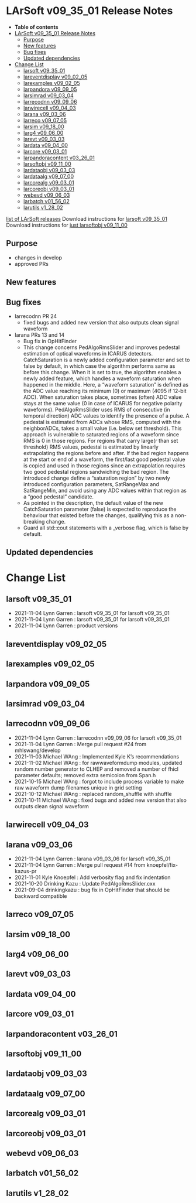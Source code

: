 LArSoft v09\_35\_01 Release Notes
======================================================================

-   **Table of contents**
-   [LArSoft v09\_35\_01 Release Notes](#LArSoft-v09_35_01-Release-Notes)
    -   [Purpose](#Purpose)
    -   [New features](#New-features)
    -   [Bug fixes](#Bug-fixes)
    -   [Updated dependencies](#Updated-dependencies)
-   [Change List](#Change-List)
    -   [larsoft v09\_35\_01](#larsoft-v09_35_01)
    -   [lareventdisplay v09\_02\_05](#lareventdisplay-v09_02_05)
    -   [larexamples v09\_02\_05](#larexamples-v09_02_05)
    -   [larpandora v09\_09\_05](#larpandora-v09_09_05)
    -   [larsimrad v09\_03\_04](#larsimrad-v09_03_04)
    -   [larrecodnn v09\_09\_06](#larrecodnn-v09_09_06)
    -   [larwirecell v09\_04\_03](#larwirecell-v09_04_03)
    -   [larana v09\_03\_06](#larana-v09_03_06)
    -   [larreco v09\_07\_05](#larreco-v09_07_05)
    -   [larsim v09\_18\_00](#larsim-v09_18_00)
    -   [larg4 v09\_06\_00](#larg4-v09_06_00)
    -   [larevt v09\_03\_03](#larevt-v09_03_03)
    -   [lardata v09\_04\_00](#lardata-v09_04_00)
    -   [larcore v09\_03\_01](#larcore-v09_03_01)
    -   [larpandoracontent v03\_26\_01](#larpandoracontent-v03_26_01)
    -   [larsoftobj v09\_11\_00](#larsoftobj-v09_11_00)
    -   [lardataobj v09\_03\_03](#lardataobj-v09_03_03)
    -   [lardataalg v09\_07\_00](#lardataalg-v09_07_00)
    -   [larcorealg v09\_03\_01](#larcorealg-v09_03_01)
    -   [larcoreobj v09\_03\_01](#larcoreobj-v09_03_01)
    -   [webevd v09\_06\_03](#webevd-v09_06_03)
    -   [larbatch v01\_56\_02](#larbatch-v01_56_02)
    -   [larutils v1\_28\_02](#larutils-v1_28_02)

[list of LArSoft releases](LArSoft_release_list)
Download instructions for [larsoft v09\_35\_01](http://scisoft.fnal.gov/scisoft/bundles/larsoft/v09_35_01/larsoft-v09_35_01.html)
Download instructions for [just larsoftobj v09\_11\_00](http://scisoft.fnal.gov/scisoft/bundles/larsoftobj/v09_11_00/larsoftobj-v09_11_00.html)

Purpose
--------------------

-   changes in develop
-   approved PRs

New features
------------------------------

Bug fixes
------------------------

-   larrecodnn PR 24
    -   fixed bugs and added new version that also outputs clean signal waveform
-   larana PRs 13 and 14
    -   Bug fix in OpHitFinder
    -   This change concerns PedAlgoRmsSlider and improves pedestal estimation of optical waveforms in ICARUS detectors. CatchSaturation is a newly added configuration parameter and set to false by default, in which case the algorithm performs same as before this change. When it is set to true, the algorithm enables a newly added feature, which handles a waveform saturation when happened in the middle. Here, a “waveform saturation” is defined as the ADC value reaching its minimum (0) or maximum (4095 if 12-bit ADC). When saturation takes place, sometimes (often) ADC value stays at the same value (0 in case of ICARUS for negative polarity waveforms). PedAlgoRmsSlider uses RMS of consecutive (in temporal direction) ADC values to identify the presence of a pulse. A pedestal is estimated from ADCs whose RMS, computed with the neighborADCs, takes a small value (i.e. below set threshold). This approach is vulnerable to saturated regions of a waveform since RMS is 0 in those regions. For regions that carry large(r than set threshold) RMS values, pedestal is estimated by linearly extrapolating the regions before and after. If the bad region happens at the start or end of a waveform, the first/last good pedestal value is copied and used in those regions since an extrapolation requires two good pedestal regions sandwiching the bad region. The introduced change define a “saturation region” by two newly introduced configuration parameters, SatRangeMax and SatRangeMin, and avoid using any ADC values within that region as a “good pedestal” candidate.
    -   As pointed in the description, the default value of the new CatchSaturation parameter (false) is expected to reproduce the behaviour that existed before the changes, qualifying this as a non-breaking change.
    -   Guard all std::cout statements with a \_verbose flag, which is false by default.

Updated dependencies
----------------------------------------------

Change List
============================

larsoft v09\_35\_01
------------------------------------------

-   2021-11-04 Lynn Garren : larsoft v09\_35\_01 for larsoft v09\_35\_01
-   2021-11-04 Lynn Garren : larsoft v09\_35\_01 for larsoft v09\_35\_01
-   2021-11-04 Lynn Garren : product versions

lareventdisplay v09\_02\_05
----------------------------------------------------------

larexamples v09\_02\_05
--------------------------------------------------

larpandora v09\_09\_05
------------------------------------------------

larsimrad v09\_03\_04
----------------------------------------------

larrecodnn v09\_09\_06
------------------------------------------------

-   2021-11-04 Lynn Garren : larrecodnn v09\_09\_06 for larsoft v09\_35\_01
-   2021-11-04 Lynn Garren : Merge pull request \#24 from mhlswang/develop
-   2021-11-03 Michael WAng : Implemented Kyle K’s recommendations
-   2021-11-02 Michael WAng : for rawwaveformdump modules, updated random number generator to CLHEP and removed a number of fhicl parameter defaults; removed extra semicolon from Span.h
-   2021-10-15 Michael WAng : forgot to include process variable to make raw waveform dump filenames unique in grid setting
-   2021-10-12 Michael WAng : replaced random\_shuffle with shuffle
-   2021-10-11 Michael WAng : fixed bugs and added new version that also outputs clean signal waveform

larwirecell v09\_04\_03
--------------------------------------------------

larana v09\_03\_06
----------------------------------------

-   2021-11-04 Lynn Garren : larana v09\_03\_06 for larsoft v09\_35\_01
-   2021-11-04 Lynn Garren : Merge pull request \#14 from knoepfel/fix-kazus-pr
-   2021-11-01 Kyle Knoepfel : Add verbosity flag and fix indentation
-   2021-10-20 Drinking Kazu : Update PedAlgoRmsSlider.cxx
-   2021-09-04 drinkingkazu : bug fix in OpHitFinder that should be backward compatible

larreco v09\_07\_05
------------------------------------------

larsim v09\_18\_00
----------------------------------------

larg4 v09\_06\_00
--------------------------------------

larevt v09\_03\_03
----------------------------------------

lardata v09\_04\_00
------------------------------------------

larcore v09\_03\_01
------------------------------------------

larpandoracontent v03\_26\_01
--------------------------------------------------------------

larsoftobj v09\_11\_00
------------------------------------------------

lardataobj v09\_03\_03
------------------------------------------------

lardataalg v09\_07\_00
------------------------------------------------

larcorealg v09\_03\_01
------------------------------------------------

larcoreobj v09\_03\_01
------------------------------------------------

webevd v09\_06\_03
----------------------------------------

larbatch v01\_56\_02
--------------------------------------------

larutils v1\_28\_02
------------------------------------------
